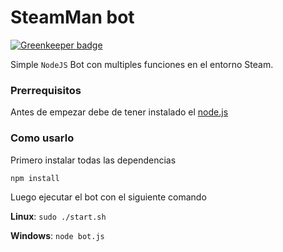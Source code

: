 # SteamMan bot

[![Greenkeeper badge](https://badges.greenkeeper.io/kaiserdj/SteamMan-bot.svg)](https://greenkeeper.io/)


Simple `NodeJS` Bot con multiples funciones en el entorno Steam.


### Prerrequisitos

Antes de empezar debe de tener instalado el [node.js](https://nodejs.org/es/)

### Como usarlo

Primero instalar todas las dependencias
```
npm install
```
Luego ejecutar el bot con el siguiente comando

**Linux**: `sudo ./start.sh`

**Windows**: `node bot.js`
